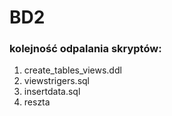 # BD2


### kolejność odpalania skryptów:
1. create_tables_views.ddl
2. viewstrigers.sql
3. insertdata.sql
4. reszta
